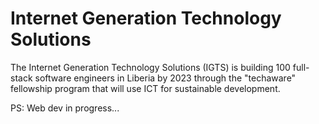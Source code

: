 # Internet Generation Technology Solutions
The Internet Generation Technology Solutions (IGTS) is building 100 full-stack software engineers in Liberia by 2023 through the "techaware" fellowship program that will use ICT for sustainable development.

PS: Web dev in progress... 
